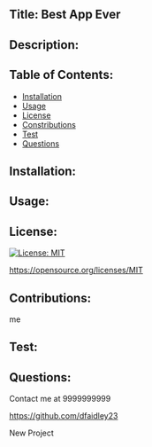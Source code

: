 ## Title: Best App Ever
## Description: 

## Table of Contents: 

- [Installation](#installation)
- [Usage](#usage)
- [License](#license)
- [Constributions](#constributions)
- [Test](#test)
- [Questions](#questions)

## Installation: 

## Usage: 

 
## License: 
[![License: MIT](https://img.shields.io/badge/License-MIT-yellow.svg)](https://opensource.org/licenses/MIT)

https://opensource.org/licenses/MIT
## Contributions: 
me
## Test: 

## Questions: 
Contact me at 9999999999

https://github.com/dfaidley23

New Project